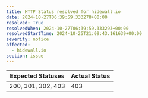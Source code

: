 ```yaml
---
title: HTTP Status resolved for hidewall.io
date: 2024-10-27T06:39:59.333278+00:00
resolved: True
resolvedWhen: 2024-10-27T06:39:59.333293+00:00
resolvedStartTime: 2024-10-25T21:09:43.161639+00:00
severity: notice
affected:
  - hidewall.io
section: issue
---
```


| Expected Statuses | Actual Status  |
|-------------------|----------------|
| 200, 301, 302, 403 | 403 |
